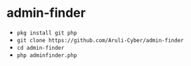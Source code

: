 # admin-finder

<ul>
<li><code>pkg install git php</code></li>
<li><code>git clone https://github.com/Aruli-Cyber/admin-finder</code></li>
<li><code>cd admin-finder</code></li>
<li><code>php adminfinder.php</code></li>
</ul>
<br />
<br />

